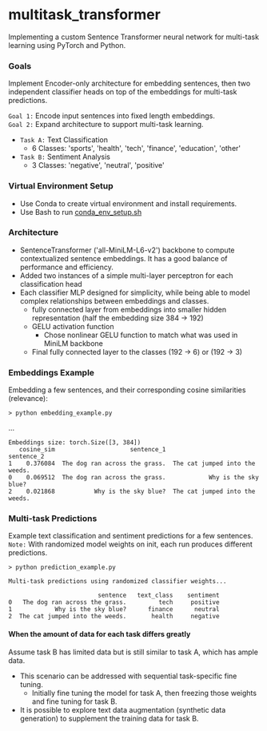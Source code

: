 # multitask_transformer
Implementing a custom Sentence Transformer neural network for multi-task learning using PyTorch and Python.

### Goals
Implement Encoder-only architecture for embedding sentences, then two independent classifier heads on top of the embeddings for multi-task predictions.  

`Goal 1:` Encode input sentences into fixed length embeddings. <br>
`Goal 2:` Expand architecture to support multi-task learning. 
- `Task A:` Text Classification
  - 6 Classes: 'sports', 'health', 'tech', 'finance', 'education', 'other'
- `Task B:` Sentiment Analysis 
  - 3 Classes: 'negative', 'neutral', 'positive'

### Virtual Environment Setup
- Use Conda to create virtual environment and install requirements. 
- Use Bash to run [conda_env_setup.sh](conda_env_setup.sh)

### Architecture 
- SentenceTransformer ('all-MiniLM-L6-v2') backbone to compute contextualized sentence embeddings. It has a good balance of performance and efficiency.
- Added two instances of a simple multi-layer perceptron for each classification head
- Each classifier MLP designed for simplicity, while being able to model complex relationships between embeddings and classes. 
  - fully connected layer from embeddings into smaller hidden representation (half the embedding size 384 -> 192)
  - GELU activation function
    - Chose nonlinear GELU function to match what was used in MiniLM backbone
  - Final fully connected layer to the classes (192 -> 6) or (192 -> 3)

### Embeddings Example
Embedding a few sentences, and their corresponding cosine similarities (relevance):
```commandline
> python embedding_example.py
```
...
```
Embeddings size: torch.Size([3, 384])
   cosine_sim                     sentence_1                      sentence_2
1    0.376084  The dog ran across the grass.  The cat jumped into the weeds.
0    0.069512  The dog ran across the grass.            Why is the sky blue?
2    0.021868           Why is the sky blue?  The cat jumped into the weeds.
```

### Multi-task Predictions 

Example text classification and sentiment predictions for a few sentences. <br>
`Note:` With randomized model weights on init, each run produces different predictions.
```commandline
> python prediction_example.py
```

```
Multi-task predictions using randomized classifier weights...

                         sentence   text_class    sentiment
0   The dog ran across the grass.         tech     positive
1            Why is the sky blue?      finance      neutral
2  The cat jumped into the weeds.       health     negative
```

<!--
### Multi-Task Model Training Considerations 

#### To begin training the multi-task sentence transformer
1. If applying to same/similar domain as the pretraining corpus, freeze the weights of the embedding layers to preserve pretraining generality (e.g. MiniLM layers)
2. If modeling a different or specialized domain, fine-tuning some of the embedding layers in addition to the classification layers can work well.  
2. To train for classification tasks, update the weights for only the classifier layers
   1. If the dataset contains all labels for each example (e.g. text class and sentiment), then training similar tasks jointly makes sense. Include both in the same loss function for regularization.
   2. If the task training is done with separate datasets or tasks are dissimilar, then train independently.
      1. E.g. For training on sentiment dataset, freeze the named entity recognition layers

#### Implementation of multi-task model or independent models
1. Prefer a multi-task single model when
   2. Tasks input data distribution is similar, and the tasks need similar context or features 
   3. Performance constraints favor speed, a multi-task model only computes the initial representation once. 
   4. Depending on the model deployment specifics, it may be less efficient to pass the input data to another model and get the response back.
2. Prefer individual task models when
   1. The tasks need to be performed at different times/cadence.
   2. The tasks are not similar or the input data for each task is different.
   3. When jointly training a multi-task model, you may observe that the gradients for each task's loss function oppose each other, leading to slower model convergence and lower performance.
-->


#### When the amount of data for each task differs greatly

Assume task B has limited data but is still similar to task A, which has ample data. 
- This scenario can be addressed with sequential task-specific fine tuning. 
    - Initially fine tuning the model for task A, then freezing those weights and fine tuning for task B.
- It is possible to explore text data augmentation (synthetic data generation) to supplement the training data for task B.
